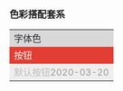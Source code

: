 ### 色彩搭配套系

<table>
    <tr><td bgcolor="#d8d8d8" ><font color="#25272f" >字体色</font></td></tr>
    <tr><td bgcolor="#e33e33" ><font color="#fff" >按钮</font></td></tr>
    <tr><td bgcolor="#eee" ><font color="#bbb" >默认按钮</font><font color="#999" >2020-03-20</font></td></tr>
</table>

